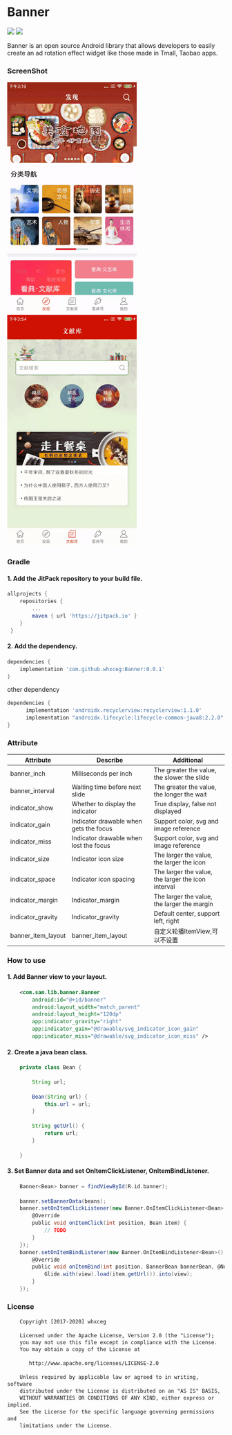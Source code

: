 # Banner

[![](https://jitpack.io/v/whxceg/banner.svg)](https://jitpack.io/#whxceg/banner)
[![](https://img.shields.io/badge/License-Apache%202.0-orange.svg)](http://www.apache.org/licenses/LICENSE-2.0.html)

Banner is an open source Android library that allows developers to easily create an ad rotation effect widget like those made in Tmall, Taobao apps.

### ScreenShot
![sample](./screen/001.gif)
![sample](./screen/002.gif)

### Gradle

#### 1. Add the JitPack repository to your build file.

```groovy
allprojects {
    repositories {
        ...
        maven { url 'https://jitpack.io' }
    }
 }
```

#### 2. Add the dependency.

```groovy
dependencies {
    implementation 'com.github.whxceg:Banner:0.0.1'
}
```

other dependency

```groovy
dependencies {
      implementation 'androidx.recyclerview:recyclerview:1.1.0'
      implementation "androidx.lifecycle:lifecycle-common-java8:2.2.0"
}
```
  

### Attribute

| Attribute          | Describe                               | Additional                                         |
| -----------------  | -------------------------------------- | -------------------------------------------------- |
| banner_inch        | Milliseconds per inch                  | The greater the value, the slower the slide        |
| banner_interval    | Waiting time before next slide         | The greater the value, the longer the wait         |
| indicator_show     | Whether to display the indicator       | True display, false not displayed                  |
| indicator_gain     | Indicator drawable when gets the focus | Support color, svg and image reference             |
| indicator_miss     | Indicator drawable when lost the focus | Support color, svg and image reference             |
| indicator_size     | Indicator icon size                    | The larger the value, the larger the icon          |
| indicator_space    | Indicator icon spacing                 | The larger the value, the larger the icon interval |
| indicator_margin   | Indicator_margin                       | The larger the value, the larger the margin        |
| indicator_gravity  | Indicator_gravity                      | Default center, support left, right                |
| banner_item_layout | banner_item_layout                     | 自定义轮播ItemView,可以不设置               |

### How to use

#### 1. Add Banner view to your layout.

```xml
    <com.sam.lib.banner.Banner
        android:id="@+id/banner"
        android:layout_width="match_parent"
        android:layout_height="120dp"
        app:indicator_gravity="right"
        app:indicator_gain="@drawable/svg_indicator_icon_gain"
        app:indicator_miss="@drawable/svg_indicator_icon_miss" />
```

#### 2. Create a java bean class.

```java
    private class Bean {

        String url;

        Bean(String url) {
            this.url = url;
        }

        String getUrl() {
            return url;
        }
        
    }
```

#### 3. Set Banner data and set OnItemClickListener, OnItemBindListener.

```groovy
    Banner<Bean> banner = findViewById(R.id.banner);

    banner.setBannerData(beans);
    banner.setOnItemClickListener(new Banner.OnItemClickListener<Bean>() {
        @Override
        public void onItemClick(int position, Bean item) {
            // TODO
        }
    });
    banner.setOnItemBindListener(new Banner.OnItemBindListener<Bean>() {
        @Override
        public void onItemBind(int position, BannerBean bannerBean, @NotNull ImageView imageView, @NotNull Banner.BannerViewHolder holder) {
            Glide.with(view).load(item.getUrl()).into(view);
        }
    });
```

### License
```
    Copyright [2017-2020] whxceg

    Licensed under the Apache License, Version 2.0 (the "License");
    you may not use this file except in compliance with the License.
    You may obtain a copy of the License at

       http://www.apache.org/licenses/LICENSE-2.0

    Unless required by applicable law or agreed to in writing, software
    distributed under the License is distributed on an "AS IS" BASIS,
    WITHOUT WARRANTIES OR CONDITIONS OF ANY KIND, either express or implied.
    See the License for the specific language governing permissions and
    limitations under the License.
```